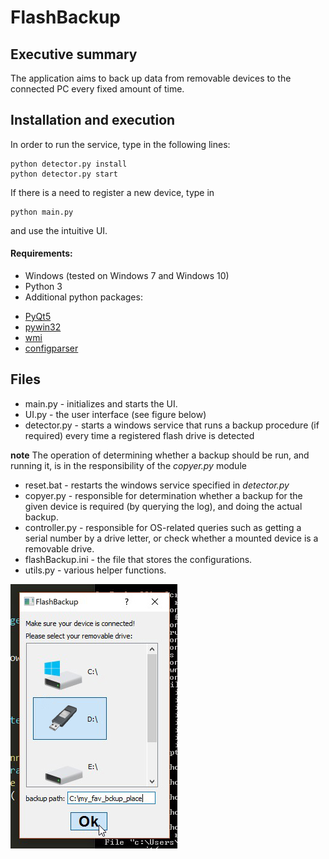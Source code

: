 # FlashBackup

## Executive summary
The application aims to back up data from removable devices to the connected PC every fixed amount of time.

## Installation and execution
In order to run the service, type in the following lines:
```
python detector.py install
python detector.py start
```
If there is a need to register a new device, type in
```
python main.py
```
and use the intuitive UI.

#### Requirements:
 * Windows (tested on Windows 7 and Windows 10)
 * Python 3
 * Additional python packages:
  - [PyQt5](https://www.riverbankcomputing.com/software/pyqt/download5)
  - [pywin32](https://sourceforge.net/projects/pywin32/)
  - [wmi](https://pypi.python.org/pypi/WMI/)
  - [configparser](https://pypi.python.org/pypi/configparser)


## Files
 * main.py - initializes and starts the UI.
 * UI.py - the user interface (see figure below)
 * detector.py - starts a windows service that runs a backup procedure (if required) every time a registered flash drive is detected

 **note** The operation of determining whether a backup should be run, and running it, is in the responsibility of the *copyer.py* module
 
 * reset.bat - restarts the windows service specified in *detector.py*
 * copyer.py - responsible for determination whether a backup for the given device is required (by querying the log), and doing the actual backup.
 * controller.py - responsible for OS-related queries such as getting a serial number by a drive letter, or check whether a mounted device is a removable drive.
 * flashBackup.ini - the file that stores the configurations.
 * utils.py - various helper functions.

 ![](/demo.jpeg?raw=true "")
